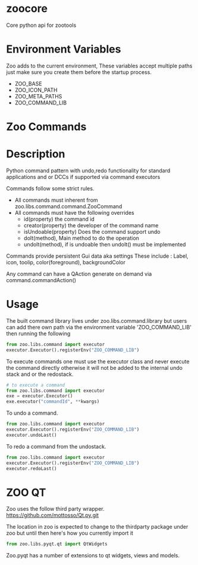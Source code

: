 zoocore
=========

Core python api for zootools

# Environment Variables
Zoo adds to the current environment, These variables accept multiple paths just make sure you create them before the
startup process.

- ZOO_BASE
- ZOO_ICON_PATH
- ZOO_META_PATHS
- ZOO_COMMAND_LIB

# Zoo Commands
Description
==============
Python command pattern with undo,redo functionality for standard applications and or DCCs if supported via command executors

Commands follow some strict rules.

- All commands must inherent from zoo.libs.command.command.ZooCommand
- All commands must have the following overrides
    - id(property) the command id
    - creator(property) the developer of the command name
    - isUndoable(property) Does the command support undo
    - doIt(method), Main method to do the operation
    - undoIt(method), if is undoable then undoIt() must be implemented

Commands provide persistent Gui data aka settings
These include :
    Label, icon, toolip, color(foreground), backgroundColor

Any command can have a QAction generate on demand via command.commandAction()

Usage
=====

The built command library lives under zoo.libs.command.library but users can add there own path via the environment
variable 'ZOO_COMMAND_LIB' then running the following

```python
from zoo.libs.command import executor
executor.Executor().registerEnv("ZOO_COMMAND_LIB")
```
To execute commands one must use the executor class and never execute the command directly otherwise
it will not be added to the internal undo stack and or the redostack.

``` python
# to execute a command
from zoo.libs.command import executor
exe = executor.Executor()
exe.executor("commandId", **kwargs)

```
To undo a command.

``` python
from zoo.libs.command import executor
executor.Executor().registerEnv("ZOO_COMMAND_LIB")
executor.undoLast()
```
To redo a command from the undostack.
``` python
from zoo.libs.command import executor
executor.Executor().registerEnv("ZOO_COMMAND_LIB")
executor.redoLast()
```

# ZOO QT
Zoo uses the follow third party wrapper.
https://github.com/mottosso/Qt.py.git

The location in zoo is expected to change to the thirdparty package under zoo but until then here's how you currently import it
```python
from zoo.libs.pyqt.qt import QtWidgets
```

Zoo.pyqt has a number of extensions to qt widgets, views and models.
